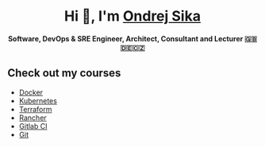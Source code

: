 <p align="center">
  <h1 align="center"> Hi 👋, I'm <a href="https://sika.io">Ondrej Sika</a></h2>
  <h4 align="center">Software, DevOps & SRE Engineer, Architect, Consultant and Lecturer 🇬🇧🇩🇪🇨🇿</h4>
</p>

<!--
<p align="center">
  <img src="https://github-readme-stats.vercel.app/api?username=ondrejsika&count_private=true&show_icons=true" alt="Ondrej Sika's GitHub stats">
</p>
-->

## Check out my courses

- [Docker](https://ondrej-sika.cz/skoleni/docker)
- [Kubernetes](https://ondrej-sika.cz/skoleni/kubernetes)
- [Terraform](https://ondrej-sika.cz/skoleni/terraform)
- [Rancher](https://ondrej-sika.cz/skoleni/rancher)
- [Gitlab CI](https://ondrej-sika.cz/skoleni/gitlab-ci)
- [Git](https://ondrej-sika.cz/skoleni/git)

<!--
**ondrejsika/ondrejsika** is a ✨ _special_ ✨ repository because its `README.md` (this file) appears on your GitHub profile.

Here are some ideas to get you started:

- 🔭 I’m currently working on ...
- 🌱 I’m currently learning ...
- 👯 I’m looking to collaborate on ...
- 🤔 I’m looking for help with ...
- 💬 Ask me about ...
- 📫 How to reach me: ...
- 😄 Pronouns: ...
- ⚡ Fun fact: ...
-->
